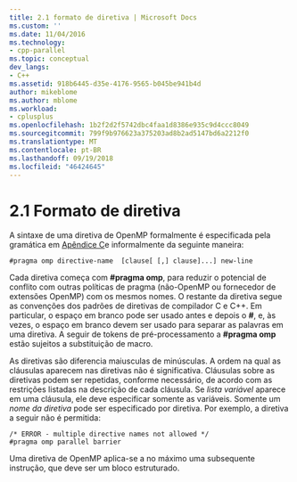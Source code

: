 ```yaml
---
title: 2.1 formato de diretiva | Microsoft Docs
ms.custom: ''
ms.date: 11/04/2016
ms.technology:
- cpp-parallel
ms.topic: conceptual
dev_langs:
- C++
ms.assetid: 918b6445-d35e-4176-9565-b045be941b4d
author: mikeblome
ms.author: mblome
ms.workload:
- cplusplus
ms.openlocfilehash: 1b2f2d2f5742dbc4faa1d8386e935c9d4ccc8049
ms.sourcegitcommit: 799f9b976623a375203ad8b2ad5147bd6a2212f0
ms.translationtype: MT
ms.contentlocale: pt-BR
ms.lasthandoff: 09/19/2018
ms.locfileid: "46424645"
---
```

# <a name="21-directive-format"></a>2.1 Formato de diretiva

A sintaxe de uma diretiva de OpenMP formalmente é especificada pela gramática em [Apêndice C](../../parallel/openmp/c-openmp-c-and-cpp-grammar.md)e informalmente da seguinte maneira:

```
#pragma omp directive-name  [clause[ [,] clause]...] new-line
```

Cada diretiva começa com **#pragma omp**, para reduzir o potencial de conflito com outras políticas de pragma (não-OpenMP ou fornecedor de extensões OpenMP) com os mesmos nomes. O restante da diretiva segue as convenções dos padrões de diretivas de compilador C e C++. Em particular, o espaço em branco pode ser usado antes e depois o **#**, e, às vezes, o espaço em branco devem ser usado para separar as palavras em uma diretiva. A seguir de tokens de pré-processamento a **#pragma omp** estão sujeitos a substituição de macro.

As diretivas são diferencia maiusculas de minúsculas. A ordem na qual as cláusulas aparecem nas diretivas não é significativa. Cláusulas sobre as diretivas podem ser repetidas, conforme necessário, de acordo com as restrições listadas na descrição de cada cláusula. Se *lista variável* aparece em uma cláusula, ele deve especificar somente as variáveis. Somente um *nome da diretiva* pode ser especificado por diretiva.  Por exemplo, a diretiva a seguir não é permitida:

```
/* ERROR - multiple directive names not allowed */
#pragma omp parallel barrier
```

Uma diretiva de OpenMP aplica-se a no máximo uma subsequente instrução, que deve ser um bloco estruturado.
